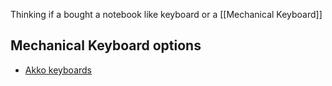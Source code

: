 Thinking if a bought a notebook like keyboard or a [[Mechanical Keyboard]]

## Mechanical Keyboard options

- [Akko keyboards](https://www.akkogear.com.br/)